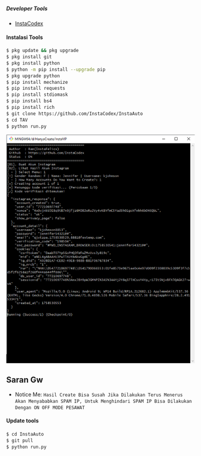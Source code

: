 ##### Developer Tools
- [InstaCodex]()
#### Instalasi Tools
``` bash
$ pkg update && pkg upgrade
$ pkg install git
$ pkg install python
$ python -m pip install --upgrade pip
$ pkg upgrade python
$ pip install mechanize
$ pip install requests
$ pip install stdiomask
$ pip install bs4
$ pip install rich
$ git clone https://github.com/InstaCodex/InstaAuto
$ cd TAV
$ python run.py
```

<img src="https://raw.githubusercontent.com/InstaCodex/InstaAuto/refs/heads/main/Asset/result.PNG" alt="Profile Image" height="40%" width="505%">

## Saran Gw
- Notice Me: ```Hasil Create Bisa Susah Jika Dilakukan Terus Menerus Akan Menyababkan SPAM IP, Untuk Menghindari SPAM IP Bisa Dilakukan Dengan ON OFF MODE PESAWAT```

#### Update tools
``` bash
$ cd InstaAuto
$ git pull
$ python run.py
